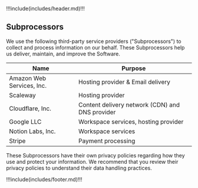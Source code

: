 !!!include(includes/header.md)!!!

## Subprocessors

We use the following third-party service providers ("Subprocessors") to collect and process information on our behalf. These Subprocessors help us deliver, maintain, and improve the Software.

| Name                          | Purpose                                                                                      |
|--------------------------------|----------------------------------------------------------------------------------------------|
| Amazon Web Services, Inc.      | Hosting provider & Email delivery                                                            |
| Scaleway                       | Hosting provider                                                                             |
| Cloudflare, Inc.               | Content delivery network (CDN) and DNS provider                                              |
| Google LLC                     | Workspace services, hosting provider                                                         |
| Notion Labs, Inc.              | Workspace services                                                                           |
| Stripe                         | Payment processing                                                                           |

These Subprocessors have their own privacy policies regarding how they use and protect your information. We recommend that you review their privacy policies to understand their data handling practices.

!!!include(includes/footer.md)!!!